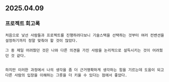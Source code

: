 ## 2025.04.09

### 프로젝트 회고록

    처음으로 낯선 사람들과 프로젝트를 진행하려다보니 기술스택을 선택하는 것부터 여러 컨밴션을 설정하기까지 정말 맞춰야 할 것이 많았다.

    그 중 제일 어려웠던 것은 나와 다른 의견을 가진 사람을 논리적으로 설득시키는 것이 어려웠던 것 같다.


    하지만 이러한 과정에서 나의 생각을 좀 더 근거명확하게 생각하는 힘을 기르는데 도움이 되고 다른 사람의 입장을 이해하는 그릇을 더 키울 수 있다는 점에서 좋았다.

